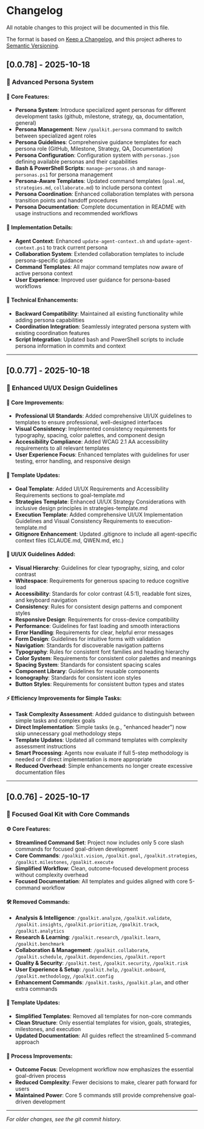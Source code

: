 # Changelog

All notable changes to this project will be documented in this file.

The format is based on [Keep a Changelog](https://keepachangelog.com/en/1.0.0/),
and this project adheres to [Semantic Versioning](https://semver.org/spec/v2.0.0.html).

## [0.0.78] - 2025-10-18

### 👤 Advanced Persona System

#### 🎯 Core Features:
- **Persona System**: Introduce specialized agent personas for different development tasks (github, milestone, strategy, qa, documentation, general)
- **Persona Management**: New `/goalkit.persona` command to switch between specialized agent roles
- **Persona Guidelines**: Comprehensive guidance templates for each persona role (GitHub, Milestone, Strategy, QA, Documentation)
- **Persona Configuration**: Configuration system with `personas.json` defining available personas and their capabilities
- **Bash & PowerShell Scripts**: `manage-personas.sh` and `manage-personas.ps1` for persona management
- **Persona-Aware Templates**: Updated command templates (`goal.md`, `strategies.md`, `collaborate.md`) to include persona context
- **Persona Coordination**: Enhanced collaboration templates with persona transition points and handoff procedures
- **Persona Documentation**: Complete documentation in README with usage instructions and recommended workflows

#### 📁 Implementation Details:
- **Agent Context**: Enhanced `update-agent-context.sh` and `update-agent-context.ps1` to track current persona
- **Collaboration System**: Extended collaboration templates to include persona-specific guidance
- **Command Templates**: All major command templates now aware of active persona context
- **User Experience**: Improved user guidance for persona-based workflows

#### 🔧 Technical Enhancements:
- **Backward Compatibility**: Maintained all existing functionality while adding persona capabilities
- **Coordination Integration**: Seamlessly integrated persona system with existing coordination features
- **Script Integration**: Updated bash and PowerShell scripts to include persona information in commits and context

---

## [0.0.77] - 2025-10-18

### 🎨 Enhanced UI/UX Design Guidelines

#### 🎯 Core Improvements:
- **Professional UI Standards**: Added comprehensive UI/UX guidelines to templates to ensure professional, well-designed interfaces
- **Visual Consistency**: Implemented consistency requirements for typography, spacing, color palettes, and component design
- **Accessibility Compliance**: Added WCAG 2.1 AA accessibility requirements to all relevant templates
- **User Experience Focus**: Enhanced templates with guidelines for user testing, error handling, and responsive design

#### 📁 Template Updates:
- **Goal Template**: Added UI/UX Requirements and Accessibility Requirements sections to goal-template.md
- **Strategies Template**: Enhanced UI/UX Strategy Considerations with inclusive design principles in strategies-template.md
- **Execution Template**: Added comprehensive UI/UX Implementation Guidelines and Visual Consistency Requirements to execution-template.md
- **Gitignore Enhancement**: Updated .gitignore to include all agent-specific context files (CLAUDE.md, QWEN.md, etc.)

#### 🎨 UI/UX Guidelines Added:
- **Visual Hierarchy**: Guidelines for clear typography, sizing, and color contrast
- **Whitespace**: Requirements for generous spacing to reduce cognitive load
- **Accessibility**: Standards for color contrast (4.5:1), readable font sizes, and keyboard navigation
- **Consistency**: Rules for consistent design patterns and component styles
- **Responsive Design**: Requirements for cross-device compatibility
- **Performance**: Guidelines for fast loading and smooth interactions
- **Error Handling**: Requirements for clear, helpful error messages
- **Form Design**: Guidelines for intuitive forms with validation
- **Navigation**: Standards for discoverable navigation patterns
- **Typography**: Rules for consistent font families and heading hierarchy
- **Color System**: Requirements for consistent color palettes and meanings
- **Spacing System**: Standards for consistent spacing scales
- **Component Library**: Guidelines for reusable components
- **Iconography**: Standards for consistent icon styles
- **Button Styles**: Requirements for consistent button types and states

#### ⚡ Efficiency Improvements for Simple Tasks:
- **Task Complexity Assessment**: Added guidance to distinguish between simple tasks and complex goals
- **Direct Implementation**: Simple tasks (e.g., \"enhanced header\") now skip unnecessary goal methodology steps
- **Template Updates**: Updated all command templates with complexity assessment instructions
- **Smart Processing**: Agents now evaluate if full 5-step methodology is needed or if direct implementation is more appropriate
- **Reduced Overhead**: Simple enhancements no longer create excessive documentation files

---

## [0.0.76] - 2025-10-17

### 🎯 Focused Goal Kit with Core Commands

#### ⚙️ Core Features:
- **Streamlined Command Set**: Project now includes only 5 core slash commands for focused goal-driven development
- **Core Commands**: `/goalkit.vision`, `/goalkit.goal`, `/goalkit.strategies`, `/goalkit.milestones`, `/goalkit.execute`
- **Simplified Workflow**: Clean, outcome-focused development process without complexity overhead
- **Focused Documentation**: All templates and guides aligned with core 5-command workflow

#### 🛠️ Removed Commands:
- **Analysis & Intelligence**: `/goalkit.analyze`, `/goalkit.validate`, `/goalkit.insights`, `/goalkit.prioritize`, `/goalkit.track`, `/goalkit.analytics`
- **Research & Learning**: `/goalkit.research`, `/goalkit.learn`, `/goalkit.benchmark`
- **Collaboration & Management**: `/goalkit.collaborate`, `/goalkit.schedule`, `/goalkit.dependencies`, `/goalkit.report`
- **Quality & Security**: `/goalkit.test`, `/goalkit.security`, `/goalkit.risk`
- **User Experience & Setup**: `/goalkit.help`, `/goalkit.onboard`, `/goalkit.methodology`, `/goalkit.config`
- **Enhancement Commands**: `/goalkit.tasks`, `/goalkit.plan`, and other extra commands

#### 📁 Template Updates:
- **Simplified Templates**: Removed all templates for non-core commands
- **Clean Structure**: Only essential templates for vision, goals, strategies, milestones, and execution
- **Updated Documentation**: All guides reflect the streamlined 5-command approach

#### 🔄 Process Improvements:
- **Outcome Focus**: Development workflow now emphasizes the essential goal-driven process
- **Reduced Complexity**: Fewer decisions to make, clearer path forward for users
- **Maintained Power**: Core 5 commands still provide comprehensive goal-driven development

---

*For older changes, see the git commit history.*